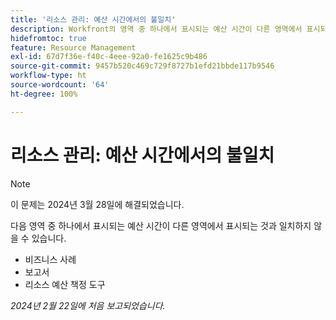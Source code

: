```yaml
---
title: '리소스 관리: 예산 시간에서의 불일치'
description: Workfront의 영역 중 하나에서 표시되는 예산 시간이 다른 영역에서 표시되는 시간과 일치하지 않을 수 있습니다
hidefromtoc: true
feature: Resource Management
exl-id: 67d7f36e-f40c-4eee-92a0-fe1625c9b486
source-git-commit: 9457b520c469c729f8727b1efd21bbde117b9546
workflow-type: ht
source-wordcount: '64'
ht-degree: 100%

---
```


# 리소스 관리: 예산 시간에서의 불일치

>[!NOTE]
>
>이 문제는 2024년 3월 28일에 해결되었습니다.

다음 영역 중 하나에서 표시되는 예산 시간이 다른 영역에서 표시되는 것과 일치하지 않을 수 있습니다.

* 비즈니스 사례
* 보고서
* 리소스 예산 책정 도구

_2024년 2월 22일에 처음 보고되었습니다._
